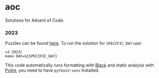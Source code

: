 # aoc
Solutions for Advent of Code.

### 2023
Puzzles can be found [here](https://adventofcode.com/2023). To run the solution for `SPECIFIC_DAY` use:
```
cd 2023/
make DAY=${SPECIFIC_DAY}
```
This code automatically runs formatting with [Black](https://black.readthedocs.io/en/stable/) and static analysis with [Pylint](https://www.pylint.org/), you need to have `python3-venv` installed.
